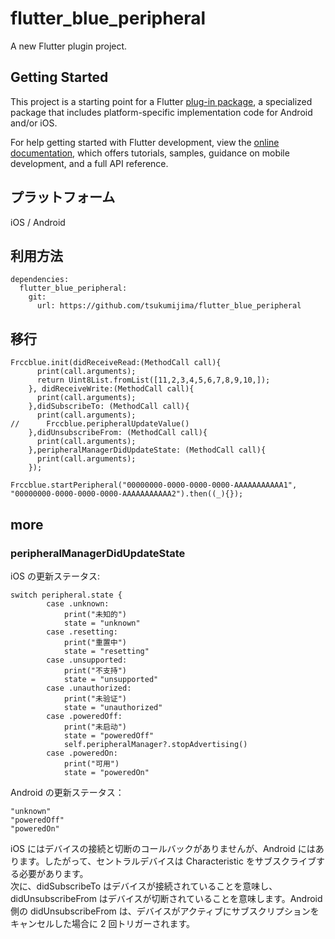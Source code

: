 
# flutter_blue_peripheral

A new Flutter plugin project.

## Getting Started

This project is a starting point for a Flutter
[plug-in package](https://flutter.dev/developing-packages/),
a specialized package that includes platform-specific implementation code for
Android and/or iOS.

For help getting started with Flutter development, view the
[online documentation](https://flutter.dev/docs), which offers tutorials,
samples, guidance on mobile development, and a full API reference.

## プラットフォーム

iOS / Android

## 利用方法

```
dependencies:
  flutter_blue_peripheral:
    git:
      url: https://github.com/tsukumijima/flutter_blue_peripheral
```

## 移行

```
Frccblue.init(didReceiveRead:(MethodCall call){
      print(call.arguments);
      return Uint8List.fromList([11,2,3,4,5,6,7,8,9,10,]);
    }, didReceiveWrite:(MethodCall call){
      print(call.arguments);
    },didSubscribeTo: (MethodCall call){
      print(call.arguments);
//      Frccblue.peripheralUpdateValue()
    },didUnsubscribeFrom: (MethodCall call){
      print(call.arguments);
    },peripheralManagerDidUpdateState: (MethodCall call){
      print(call.arguments);
    });

Frccblue.startPeripheral("00000000-0000-0000-0000-AAAAAAAAAAA1", "00000000-0000-0000-0000-AAAAAAAAAAA2").then((_){});
```

## more

### peripheralManagerDidUpdateState

iOS の更新ステータス:

```
switch peripheral.state {
        case .unknown:
            print("未知的")
            state = "unknown"
        case .resetting:
            print("重置中")
            state = "resetting"
        case .unsupported:
            print("不支持")
            state = "unsupported"
        case .unauthorized:
            print("未验证")
            state = "unauthorized"
        case .poweredOff:
            print("未启动")
            state = "poweredOff"
            self.peripheralManager?.stopAdvertising()
        case .poweredOn:
            print("可用")
            state = "poweredOn"
```

Android の更新ステータス：

```
"unknown"
"poweredOff"
"poweredOn"
```

iOS にはデバイスの接続と切断のコールバックがありませんが、Android にはあります。したがって、セントラルデバイスは Characteristic をサブスクライブする必要があります。  
次に、didSubscribeTo はデバイスが接続されていることを意味し、didUnsubscribeFrom はデバイスが切断されていることを意味します。Android 側の didUnsubscribeFrom は、デバイスがアクティブにサブスクリプションをキャンセルした場合に 2 回トリガーされます。
